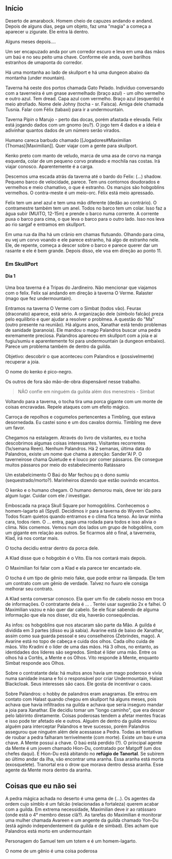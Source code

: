 ## Início

Deserto de amarabock. Homem cheio de capuzes andando e andand. Depois de alguns dias, pega um objeto, faz uma "magia" a começa a aparecer u zigurate. Ele entra lá dentro.

Alguns meses depois....

Um ser encapuzado anda por um corredor escuro e leva em uma das mãos um baú e no seu peito uma chave. Conforme ele anda, ouve barilhos estranhos de umaponta do corredor.

Há uma montanha ao lado de skullport e há uma dungeon abaixo da montanha (under mountain). 

Taverna há oeste dos portos chamada Gato Pelado. Indivíduo conversando com a taverneira é um gnase avermelhado (braço azul) - um olho vermelho e outro azul. Tem dread. Capa azul com vermelho. Braço azul (esquerdo) é meio atrofiado. Nome dele Johny (tocha - sr. Faísca). Amiga dele chamada Tusnia. Falar com Félix (tabaxi) para ir a undermountain. 

Taverna Pipin o Marujo - perto das docas, porém afastada e elevada.  Felix está jogando dados com um gnomo (eu?). O jogo tem 4 dados e a ideia é adivinhar quantos dados de um número serão virados. 

Humano careca barbudo chamado [[Jogadores#Maximilian (Thomas)|Maximilian]]. Quer viajar com a gente para skullport. 

Kenko preto com manto de veludo, marca de uma asa de corvo na manga esquerda, colar de um pequeno corvo prateado e mochila nas costas. Irá viajar conosco. Aparentemente é a carga. 

Descemos uma escada atrás da taverna até o bardo do Felix: (...) shadow. Pequeno barco de velocidade, parece. Tem uns contornos doudorados e vermelhos e meio chamativo, o que é estranho. Os marujos são hobgoblins vermelhos. O contra-meste é um meio-orc. Félix está meio apressado. 

Felix tem um anel azul e tem uma mão diferente (dedão ao contrário). O contramestre também tem um anel. Todos no barco tem um colar. Isso faz a água subir (MUITO, 12-15m) e prende o barco numa corrente. A corrente puxa o barco para cima, o que leva o barco para o outro lado. Isso nos leva ao rio sargaf e entramos em skullport. 

Em uma rua da ilha há um crânio em chamas flutuando. Olhando para cima, eu vej um corvo voando e ele parece estranho, há algo de estranho nele. Ele, de repente, começa a descer sobre o barco e parece querer dar um rasante e ele é bem grande. Depois disso, ele voa em direção ao ponto 11. 

### Em SkullPort

#### Dia 1

Uma boa taverna é a Tripas do Jardineiro. Não mencionar que viajamos com o felix. Felix sai andando em direção à taverna O Verme. Ralaster (mago que fez undermountain). 

Entramos na taverna O Verme com o Simbat (todos vão). Feurax (draconato) aparece, está sério. A organização dele (símbolo falcão) preza pelo equilíbrio e quer ajudar a resolver o problmea. A questão do "Ma" (outro presente na reunião). Há alguns anos, Xanathar está tendo problemas de sanidade (paranoia). Ele mandou o mago Palandros buscar uma pedra exremamente preciosa. Palandros apareceu em skullport com a joia e ai fugiu/sumiu e aparentemente foi para undermountain (a dungeon embaixo). Parece um problema também de dentro da guilda. 

Objetivo: descobrir o que aconteceu com Palandros e (possivelmente) recuperar a joia. 

O nome do kenko é pico-negro. 

Os outros de fora são mão-de-obra dispensável nesse trabalho. 

> NÃO confie em ninguém da guilda além dos menestreis
\- Simbat 

Voltando para a taverna, o tocha tira uma porca gigante com um monte de coisas encravadas. Repele ataques com um efeito mágico. 

Carroça de repolhos e cogumelos pertencentes a Timbling, que estava desornedada. Eu castei sono e um dos cavalos dormiu. Timbling me deve um favor. 

Chegamos na estalagem. Através do livro de visitantes, eu e tocha descobrimos algumas coisas interessantes. Visitantes recorrentes (1x/semana Reen). Nenhum Palandros. Há 2 semanas, última data do Palandros, existe um nome que chama a atenção: Sander'Al P. O taverneirose chama Quietude e  é louco por comer pássaros. Ele consegue muitos pássaros por meio do estabelecimento Ratássaro

Um estabelcimento O Baú do Mar fechou pq o dono sumiu (sequestrado/morto?). Marinheiros dizendo que estão ouvindo encantos. 

O kenko e o humano chegam. O humano demorou mais, deve ter ido para algum lugar. Cuidar com ele / investigar. 

Emboscada na praça Skull Square por homogoblins. Conhecemos o homem-lagarto ali (Spyd). Decidimos ir para a taverna do Wyvern Caolho. Todos ficam quietos quando entramos e o clima fica tenso. Ao lavar minha cara, todos riem. O ... entra, paga uma rodada para todos e isso alivia o clima. Nós comemos. Vemos num dos lados um grupo de hobgoblins, com um gigante em relação aos outros. Se ficarmos até o final, a taverneira, Klad, irá nos contar mais. 

O tocha decidiu entrar dentro da porca dele. 

A Klad disse que o hobgobin é o Vito. Ela nos contará mais depois. 

O Maximilian foi falar com a Klad e ela parece ter encantado ele. 

O tocha é um tipo de gênio meio fake, que pode entrar na lâmpada. Ele tem um contrato com um gênio de verdade. Talvez no fuuro ele consiga melhorar seu contrato. 

A Klad senta conversar conosco. Ela quer um fio de cabelo nosso em troca de informações. O contratante dela é ... . Tentei usar sugestão 2x e falhei. O Maximilian vazou e não quer dar cabelo. Se ele ficar sabendo de alguma informação que ela nos disser, diz ela, haverão consequências. 

As infos: os hobgoblins que nos atacaram são parte da Mão. A guilda é dividida em 3 partes (disso eu já sabia). Avarine está de baixo de Xanathar, assim como sua guarda pessoal e seu conselheiros (Zebrindes, mago). A Avarine está no topo de cabeça e cuida dos olhos. Cada olho cuida de mãos. Vito Kradini é o líder de uma das mãos. Há 3 olhos, no entanto, as identidades dos líderes são segredos. Simbat é líder uma mão. Entre os olhos há a Cortês, a Mente e os Olhos. Vito responde à Mente, enquanto Simbat responde aos Olhos. 

Sobre o contratante dela: há muitos anos havia um mago poderoso e vivia numa sanidade insana e foi o responsável por criar Undermountain, Halast Blackcloak. Seus interesses são caos. Ele gosta de incentivar o caos. 

Sobre Palandros: o hobby de palandros eram anagramas. Ele entrou em contato com Halast quando chegou em skullport há alguns meses, pois achava que havia infiltrados na guilda e achava que seria inseguro mandar a joia para Xanathar. Ele decidiu tomar um "longo caminho", que era descer pelo labirinto diretamente. Coisas poderosas tendem a afetar mentes fracas e isso pode ter afetado ele e outros. Alguém de dentro da guilda enviou alguém para interceptar Palandros e teve sucesso, porém Palandros assegurou que ninguém além dele acessasse a Pedra. Todas as tentativas de roubar a pedra falharam terrivelmente (com morte). Existe um bau e uma chave. A Mente possui a chave. O baú está perdido (?). O principal agente da Mente é um jovem chamado Hion-Du, contratado por Matgoff (um dos chefes daqui). E Hion-Du está abitando no **refúgio de Tanortal**. Se subirem ao último andar da ilha, vão encontrar uma aranha. Essa aranha está morta (exosquelete). Tranortal era o drow que morava dentro dessa aranha. Esse agente da Mente mora dentro da aranha.  








## Coisas que eu não sei

A pedra mágica achada no deserto é uma gema de (...). Os agentes da ordem cujo símblo é um falcão (relacionadas a fortaleza) querem acabar com a guilda. Em extrema necessidade, Maximilian deve ir ao ratśssaro (onde está o 4° membro desse clã?). 
As tarefas do Maximilian é monitorar uma mulher chamada Avareen e um angente da guilda chamado Yon-Du (está agindo independentement da guilda e de simbad). 
Eles acham que Palandros está morto em undermountain

Personagem do Samuel tem um totem e é um homem-lagarto. 

O nome de um gênio é uma coisa poderosa